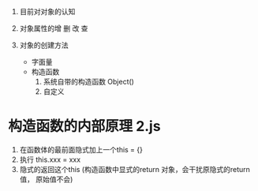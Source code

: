 1. 目前对对象的认知

2. 对象属性的增 删 改 查

3. 对象的创建方法
    - 字面量
    - 构造函数
      1) 系统自带的构造函数 Object()
      2) 自定义


# 构造函数的内部原理  2.js
1. 在函数体的最前面隐式加上一个this = {}
2. 执行 this.xxx = xxx
3. 隐式的返回这个this
(构造函数中显式的return 对象，会干扰原隐式的return值， 原始值不会)